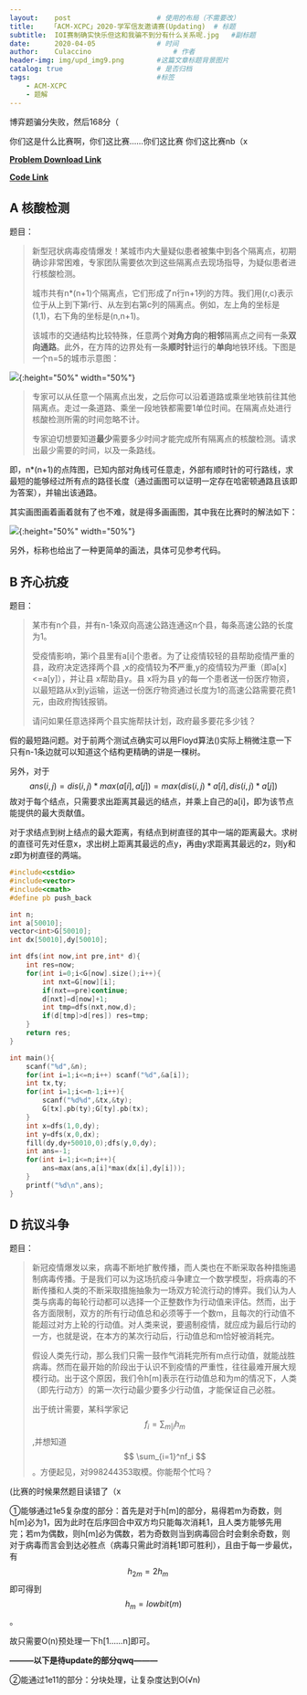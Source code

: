 ```yaml
---
layout:    post   				    # 使用的布局（不需要改）
title:    「ACM-XCPC」2020-学军信友邀请赛(Updating)  # 标题 
subtitle:  IOI赛制确实快乐但这和我骗不到分有什么关系呢.jpg   #副标题
date:      2020-04-05 				# 时间
author:    Culaccino					# 作者
header-img: img/upd_img9.png        #这篇文章标题背景图片
catalog: true 						# 是否归档
tags:								#标签
    - ACM-XCPC
    - 题解
---
```


博弈题骗分失败，然后168分（

你们这是什么比赛啊，你们这比赛……你们这比赛 你们这比赛nb（x

**[Problem Download Link](https://contest.xjoi.net/files/20a/pdf/Q2m9ws9KKcZE.pdf)**

**[Code Link](https://github.com/BBBoundary/ACM-XCPC_Wsystem9350/tree/master/Contests/2020_04_05_学军邀请赛)**

## A 核酸检测

题目：

> 新型冠状病毒疫情爆发！某城市内大量疑似患者被集中到各个隔离点，初期确诊非常困难，专家团队需要依次到这些隔离点去现场指导，为疑似患者进行核酸检测。
>
> 城市共有n*(n+1)个隔离点，它们形成了n行n+1列的方阵。我们用(r,c)表示位于从上到下第r行、从左到右第c列的隔离点。例如，左上角的坐标是(1,1)，右下角的坐标是(n,n+1)。
>
> 该城市的交通结构比较特殊，任意两个**对角方向**的**相邻**隔离点之间有一条**双向通路**。此外，在方阵的边界处有一条**顺时针**运行的**单向**地铁环线。下图是一个n=5的城市示意图：

![](/img/ACM_0405.png){:height="50%" width="50%"}

> 专家可以从任意一个隔离点出发，之后你可以沿着道路或乘坐地铁前往其他隔离点。走过一条道路、乘坐一段地铁都需要1单位时间。在隔离点处进行核酸检测所需的时间忽略不计。
>
> 专家迫切想要知道**最少**需要多少时间才能完成所有隔离点的核酸检测。请求出最少需要的时间，以及一条路线。

即，n*(n+1)的点阵图，已知内部对角线可任意走，外部有顺时针的可行路线，求最短的能够经过所有点的路径长度（通过画图可以证明一定存在哈密顿通路且该即为答案），并输出该通路。

其实画图画着画着就有了也不难，就是得多画画图，其中我在比赛时的解法如下：

![](/img/ACM_0405A.png){:height="50%" width="50%"}

另外，标称也给出了一种更简单的画法，具体可见参考代码。

## B 齐心抗疫

题目：

> 某市有n个县，并有n-1条双向高速公路连通这n个县，每条高速公路的长度为1。
>
> 受疫情影响，第i个县里有a[i]个患者。为了让疫情较轻的县帮助疫情严重的县，政府决定选择两个县 ,x的疫情较为**不**严重,y的疫情较为严重（即a[x]<=a[y]），并让县 x帮助县y。县 x将为县 y的每一个患者送一份医疗物资，以最短路从x到y运输，运送一份医疗物资通过长度为1的高速公路需要花费1元，由政府掏钱报销。
>
> 请问如果任意选择两个县实施帮扶计划，政府最多要花多少钱？

假的最短路问题。对于前两个测试点确实可以用Floyd算法()实际上稍微注意一下只有n-1条边就可以知道这个结构更精确的讲是一棵树。

另外，对于$$ans(i,j)=dis(i,j)*max(a[i],a[j])=max(dis(i,j)*a[i],dis(i,j)*a[j])$$故对于每个结点，只需要求出距离其最远的结点，并乘上自己的a[i]，即为该节点能提供的最大贡献值。

对于求结点到树上结点的最大距离，有结点到树直径的其中一端的距离最大。求树的直径可先对任意x，求出树上距离其最远的点y，再由y求距离其最远的z，则y和z即为树直径的两端。

```C++
#include<cstdio>
#include<vector>
#include<cmath>
#define pb push_back

int n;
int a[50010];
vector<int>G[50010];
int dx[50010],dy[50010];

int dfs(int now,int pre,int* d){
    int res=now;
    for(int i=0;i<G[now].size();i++){
        int nxt=G[now][i];
        if(nxt==pre)continue;
        d[nxt]=d[now]+1;
        int tmp=dfs(nxt,now,d);
        if(d[tmp]>d[res]) res=tmp;
    }
    return res;
}

int main(){
    scanf("%d",&n);
    for(int i=1;i<=n;i++) scanf("%d",&a[i]);
    int tx,ty;
    for(int i=1;i<=n-1;i++){
        scanf("%d%d",&tx,&ty);
        G[tx].pb(ty);G[ty].pb(tx);
    }
    int x=dfs(1,0,dy);
    int y=dfs(x,0,dx);
    fill(dy,dy+50010,0);dfs(y,0,dy);
    int ans=-1;
    for(int i=1;i<=n;i++){
        ans=max(ans,a[i]*max(dx[i],dy[i]));
    }
    printf("%d\n",ans);
}
```



## D 抗议斗争

题目：

> 新冠疫情爆发以来，病毒不断地扩散传播，而人类也在不断采取各种措施遏制病毒传播。于是我们可以为这场抗疫斗争建立一个数学模型，将病毒的不断传播和人类的不断采取措施抽象为一场双方轮流行动的博弈。我们认为人类与病毒的每轮行动都可以选择一个正整数作为行动值来评估。然而，出于各方面限制，双方的所有行动值总和必须等于一个数m，且每次的行动值不能超过对方上轮的行动值。对人类来说，要遏制疫情，就应成为最后行动的一方，也就是说，在本方的某次行动后，行动值总和m恰好被消耗完。
>
> 假设人类先行动，那么我们只需一鼓作气消耗完所有m点行动值，就能战胜病毒。然而在最开始的阶段出于认识不到疫情的严重性，往往最难开展大规模行动。出于这个原因，我们令h[m]表示在行动值总和为m的情况下，人类（即先行动方）的第一次行动最少要多少行动值，才能保证自己必胜。
>
> 出于统计需要，某科学家记
> $$
> f_i=\sum_{m|i}h_m
> $$
> ,并想知道
> $$
> \sum_{i=1}^nf_i
> $$
> 。方便起见，对998244353取模。你能帮个忙吗？

(比赛的时候果然题目读错了（x

①能够通过1e5复杂度的部分：首先是对于h[m]的部分，易得若m为奇数，则h[m]必为1，因为此时在后序回合中双方均只能每次消耗1，且人类方能够先用完；若m为偶数，则h[m]必为偶数，若为奇数则当到病毒回合时会剩余奇数，则对于病毒而言会到达必胜点（病毒只需此时消耗1即可胜利），且由于每一步最优，有
$$
h_{2m}=2h_m\ \ \ \ \ 
$$
即可得到$$h_m=lowbit(m)$$。

故只需要O(n)预处理一下h[1……n]即可。

**———以下是待update的部分qwq———**

②能通过1e11的部分：分块处理，让复杂度达到O(√n)


